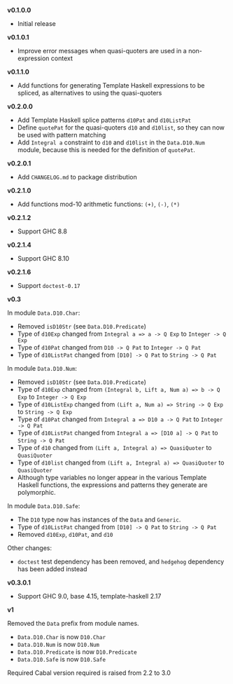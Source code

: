 **v0.1.0.0**

  * Initial release

**v0.1.0.1**

  * Improve error messages when quasi-quoters are used in a
    non-expression context

**v0.1.1.0**

  * Add functions for generating Template Haskell expressions
    to be spliced, as alternatives to using the quasi-quoters

**v0.2.0.0**

  * Add Template Haskell splice patterns `d10Pat` and `d10ListPat`
  * Define `quotePat` for the quasi-quoters `d10` and `d10list`,
    so they can now be used with pattern matching
  * Add `Integral a` constraint to `d10` and `d10list` in the
    `Data.D10.Num` module, because this is needed for the
    definition of `quotePat`.

**v0.2.0.1**

  * Add `CHANGELOG.md` to package distribution

**v0.2.1.0**

  * Add functions mod-10 arithmetic functions: `(+)`, `(-)`, `(*)`

**v0.2.1.2**

  * Support GHC 8.8

**v0.2.1.4**

  * Support GHC 8.10

**v0.2.1.6**

  * Support `doctest-0.17`

**v0.3**

In module `Data.D10.Char`:

  * Removed `isD10Str` (see `Data.D10.Predicate`)
  * Type of `d10Exp` changed
    from `Integral a => a -> Q Exp`
    to `Integer -> Q Exp`
  * Type of `d10Pat` changed
    from `D10 -> Q Pat`
    to `Integer -> Q Pat`
  * Type of `d10ListPat` changed
    from `[D10] -> Q Pat`
    to `String -> Q Pat`

In module `Data.D10.Num`:

  * Removed `isD10Str` (see `Data.D10.Predicate`)
  * Type of `d10Exp` changed
    from `(Integral b, Lift a, Num a) => b -> Q Exp`
    to `Integer -> Q Exp`
  * Type of `d10ListExp` changed
    from `(Lift a, Num a) => String -> Q Exp`
    to `String -> Q Exp`
  * Type of `d10Pat` changed
    from `Integral a => D10 a -> Q Pat`
    to `Integer -> Q Pat`
  * Type of `d10ListPat` changed
    from `Integral a => [D10 a] -> Q Pat`
    to `String -> Q Pat`
  * Type of `d10` changed
    from `(Lift a, Integral a) => QuasiQuoter`
    to `QuasiQuoter`
  * Type of `d10list` changed
    from `(Lift a, Integral a) => QuasiQuoter`
    to `QuasiQuoter`
  * Although type variables no longer appear in the
    various Template Haskell functions, the expressions
    and patterns they generate are polymorphic.

In module `Data.D10.Safe`:

  * The `D10` type now has instances of the `Data` and `Generic`.
  * Type of `d10ListPat` changed
    from `[D10] -> Q Pat`
    to `String -> Q Pat`
  * Removed `d10Exp`, `d10Pat`, and `d10`

Other changes:

  * `doctest` test dependency has been removed, and
    `hedgehog` dependency has been added instead

**v0.3.0.1**

  * Support GHC 9.0, base 4.15, template-haskell 2.17

**v1**

Removed the `Data` prefix from module names.

  * `Data.D10.Char` is now `D10.Char`
  * `Data.D10.Num` is now `D10.Num`
  * `Data.D10.Predicate` is now `D10.Predicate`
  * `Data.D10.Safe` is now `D10.Safe`

Required Cabal version required is raised from 2.2 to 3.0
